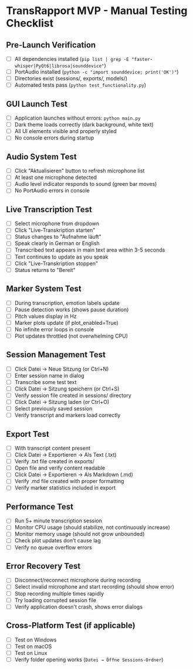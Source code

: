 # TransRapport MVP - Manual Testing Checklist

## Pre-Launch Verification
- [ ] All dependencies installed (`pip list | grep -E "faster-whisper|PyQt6|librosa|sounddevice"`)
- [ ] PortAudio installed (`python -c "import sounddevice; print('OK')"`)
- [ ] Directories exist (sessions/, exports/, models/)
- [ ] Automated tests pass (`python test_functionality.py`)

## GUI Launch Test
- [ ] Application launches without errors: `python main.py`
- [ ] Dark theme loads correctly (dark background, white text)
- [ ] All UI elements visible and properly styled
- [ ] No console errors during startup

## Audio System Test
- [ ] Click "Aktualisieren" button to refresh microphone list
- [ ] At least one microphone detected
- [ ] Audio level indicator responds to sound (green bar moves)
- [ ] No PortAudio errors in console

## Live Transcription Test
- [ ] Select microphone from dropdown
- [ ] Click "Live-Transkription starten"
- [ ] Status changes to "Aufnahme läuft"
- [ ] Speak clearly in German or English
- [ ] Transcribed text appears in main text area within 3-5 seconds
- [ ] Text continues to update as you speak
- [ ] Click "Live-Transkription stoppen"
- [ ] Status returns to "Bereit"

## Marker System Test
- [ ] During transcription, emotion labels update
- [ ] Pause detection works (shows pause duration)
- [ ] Pitch values display in Hz
- [ ] Marker plots update (if plot_enabled=True)
- [ ] No infinite error loops in console
- [ ] Plot updates throttled (not overwhelming CPU)

## Session Management Test
- [ ] Click Datei → Neue Sitzung (or Ctrl+N)
- [ ] Enter session name in dialog
- [ ] Transcribe some test text
- [ ] Click Datei → Sitzung speichern (or Ctrl+S)
- [ ] Verify session file created in sessions/ directory
- [ ] Click Datei → Sitzung laden (or Ctrl+O)
- [ ] Select previously saved session
- [ ] Verify transcript and markers load correctly

## Export Test
- [ ] With transcript content present
- [ ] Click Datei → Exportieren → Als Text (.txt)
- [ ] Verify .txt file created in exports/
- [ ] Open file and verify content readable
- [ ] Click Datei → Exportieren → Als Markdown (.md)
- [ ] Verify .md file created with proper formatting
- [ ] Verify marker statistics included in export

## Performance Test
- [ ] Run 5+ minute transcription session
- [ ] Monitor CPU usage (should stabilize, not continuously increase)
- [ ] Monitor memory usage (should not grow unbounded)
- [ ] Check plot updates don't cause lag
- [ ] Verify no queue overflow errors

## Error Recovery Test
- [ ] Disconnect/reconnect microphone during recording
- [ ] Select invalid microphone and start recording (should show error)
- [ ] Stop recording multiple times rapidly
- [ ] Try loading corrupted session file
- [ ] Verify application doesn't crash, shows error dialogs

## Cross-Platform Test (if applicable)
- [ ] Test on Windows
- [ ] Test on macOS
- [ ] Test on Linux
- [ ] Verify folder opening works (`Datei → Öffne Sessions-Ordner`)
